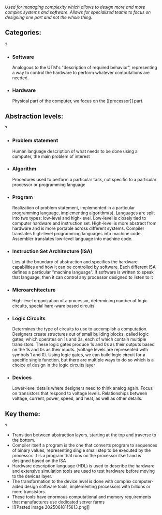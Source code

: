 *Used for managing complexity which allows to design more and more complex systems and software. Allows for specialized teams to focus on designing one part and not the whole thing.*


## Categories:
?
- ### Software
	Analogous to the UTM's "description of required behavior", representing a way to control the hardware to perform whatever computations are needed.
- ### Hardware
	Physical part of the computer, we focus on the [[processor]] part.
<!--SR:!2025-06-21,3,250-->

## Abstraction levels:
?
- ### Problem statement
	Human language description of what needs to be done using a computer, the main problem of interest
- ### Algorithm
	Procedures used to perform a particular task, not specific to a particular processor or programming language
- ### Program
	Realization of problem statement, implemented in a particular programming language, implementing algorithm(s).
	Languages are split into two types: low-level and high-level. 
	Low-level is closely tied to computer hardware and instruction set.
	High-level is more abstract from hardware and is more portable across different systems.
	Compiler translates high-level programming languages into machine code.
	Assembler translates low-level language into machine code.
- ### Instruction Set Architecture (ISA)
	Lies at the boundary of abstraction and specifies the hardware capabilities and how it can be controlled by software.
	Each different ISA defines a particular "machine language". If software is written to speak that language, then it can control any processor designed to listen to it
- ### Microarchitecture
	High-level organization of a processor, determining number of logic circuits, special hard-ware based circuits
- ### Logic Circuits
	Determines the type of circuits to use to accomplish a computation. Designers create structures out of small building blocks, called logic gates, which operates on 1s and 0s, each of which contain multiple transistors. These logic gates produce 1s and 0s as their outputs based on the 1s and 0s as their inputs. (voltage levels are represented with symbols 1 and 0).
	Using logic gates, we can build logic circuit for a specific single function, but there are multiple ways to do so which is a choice of design in the logic circuits layer
- ### Devices
	Lower-level details where designers need to think analog again.
	Focus on transistors that respond to voltage levels.
	Relationships between voltage, current, power, speed, and heat, as well as other details.
<!--SR:!2025-06-21,3,250-->


## Key theme:
?
- Transition between abstraction layers, starting at the top and traverse to the bottom.
- Compiler itself a program is the one that converts program to sequences of binary values, representing single small step to be executed by the processor. It is a program that runs on the processor itself and is designed based on the ISA
- Hardware description language (HDL) is used to describe the hardware and extensive simulation tools are used to test hardware before moving to the devices layer.
- The transformation to the device level is done with complex computer-aided design software tools, implementing processors with billions or more transistors.
- These tools have enormous computational and memory requirements that manufactures use dedicated server farms
- ![[Pasted image 20250618115613.png]]
<!--SR:!2025-06-21,3,250-->